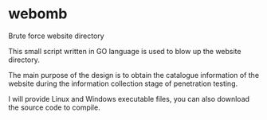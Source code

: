 # webomb
Brute force website directory

This small script written in GO language is used to blow up the website directory. 

The main purpose of the design is to obtain the catalogue information of the website during the information collection stage of penetration testing.

I will provide Linux and Windows executable files, you can also download the source code to compile.
